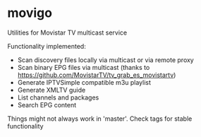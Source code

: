 # movigo
Utilities for Movistar TV multicast service

Functionality implemented:
* Scan discovery files locally via multicast or via remote proxy
* Scan binary EPG files via multicast (thanks to https://github.com/MovistarTV/tv_grab_es_movistartv)
* Generate IPTVSimple compatible m3u playlist
* Generate XMLTV guide
* List channels and packages
* Search EPG content

Things might not always work in 'master'. Check tags for stable functionality
